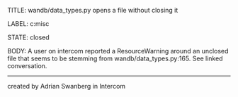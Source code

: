 TITLE:
wandb/data_types.py opens a file without closing it

LABEL:
c:misc

STATE:
closed

BODY:
A user on intercom reported a ResourceWarning around an unclosed file that seems to be stemming from wandb/data_types.py:165. See linked conversation.

---
created by Adrian Swanberg in Intercom

